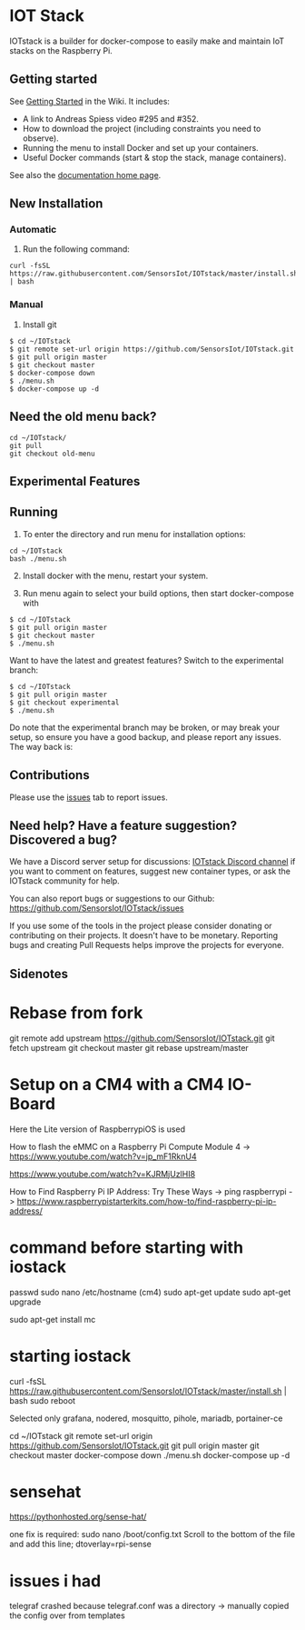 # IOT Stack

IOTstack is a builder for docker-compose to easily make and maintain IoT stacks on the Raspberry Pi.

## Getting started

See [Getting Started](https://sensorsiot.github.io/IOTstack/Getting-Started) in the Wiki. It includes:

* A link to Andreas Spiess video #295 and #352.
* How to download the project (including constraints you need to observe).
* Running the menu to install Docker and set up your containers.
* Useful Docker commands (start \& stop the stack, manage containers).

See also the [documentation home page](https://sensorsiot.github.io/IOTstack/).

## New Installation
### Automatic
1. Run the following command:
```
curl -fsSL https://raw.githubusercontent.com/SensorsIot/IOTstack/master/install.sh | bash
```

### Manual
1. Install git
```
$ cd ~/IOTstack
$ git remote set-url origin https://github.com/SensorsIot/IOTstack.git
$ git pull origin master
$ git checkout master
$ docker-compose down
$ ./menu.sh
$ docker-compose up -d
```

## Need the old menu back?
```
cd ~/IOTstack/
git pull
git checkout old-menu
```

## Experimental Features

## Running
1. To enter the directory and run menu for installation options:
```
cd ~/IOTstack
bash ./menu.sh
```

2. Install docker with the menu, restart your system.

3. Run menu again to select your build options, then start docker-compose with
```
$ cd ~/IOTstack
$ git pull origin master
$ git checkout master
$ ./menu.sh
```

Want to have the latest and greatest features? Switch to the experimental branch:

```
$ cd ~/IOTstack
$ git pull origin master
$ git checkout experimental
$ ./menu.sh
```

Do note that the experimental branch may be broken, or may break your setup, so ensure you have a good backup, and please report any issues. The way back is:


## Contributions

Please use the [issues](https://github.com/SensorsIot/IOTstack/issues) tab to report issues.

## Need help? Have a feature suggestion? Discovered a bug?
We have a Discord server setup for discussions: [IOTstack Discord channel](https://discord.gg/ZpKHnks) if you want to comment on features, suggest new container types, or ask the IOTstack community for help.

You can also report bugs or suggestions to our Github: https://github.com/SensorsIot/IOTstack/issues

If you use some of the tools in the project please consider donating or contributing on their projects. It doesn't have to be monetary. Reporting bugs and creating Pull Requests helps improve the projects for everyone.

## Sidenotes

# Rebase from fork
git remote add upstream https://github.com/SensorsIot/IOTstack.git
git fetch upstream
git checkout master
git rebase upstream/master

# Setup on a CM4 with a CM4 IO-Board

Here the Lite version of RaspberrypiOS is used

How to flash the eMMC on a Raspberry Pi Compute Module 4 -> https://www.youtube.com/watch?v=jp_mF1RknU4

https://www.youtube.com/watch?v=KJRMjUzlHI8

How to Find Raspberry Pi IP Address: Try These Ways -> ping raspberrypi -> https://www.raspberrypistarterkits.com/how-to/find-raspberry-pi-ip-address/

# command before starting with iostack
passwd
sudo nano /etc/hostname (cm4)
sudo apt-get update
sudo apt-get upgrade

sudo apt-get install mc

# starting iostack
curl -fsSL https://raw.githubusercontent.com/SensorsIot/IOTstack/master/install.sh | bash
sudo reboot

Selected only grafana, nodered, mosquitto, pihole, mariadb, portainer-ce

cd ~/IOTstack
git remote set-url origin https://github.com/SensorsIot/IOTstack.git
git pull origin master
git checkout master
docker-compose down
./menu.sh
docker-compose up -d

# sensehat

https://pythonhosted.org/sense-hat/

one fix is required:
sudo nano /boot/config.txt
Scroll to the bottom of the file and add this line;
dtoverlay=rpi-sense

# issues i had
telegraf crashed because telegraf.conf was a directory
-> manually copied the config over from templates